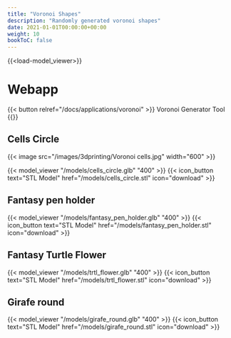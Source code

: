 ```yaml
---
title: "Voronoi Shapes"
description: "Randomly generated voronoi shapes"
date: 2021-01-01T00:00:00+00:00
weight: 10
bookToC: false
---
```

{{<load-model_viewer>}}
# Webapp

{{< button relref="/docs/applications/voronoi" >}} Voronoi Generator Tool {{</button>}}

## Cells Circle

{{< image src="/images/3dprinting/Voronoi cells.jpg" width="600" >}}

{{< model_viewer "/models/cells_circle.glb" "400" >}}
{{< icon_button text="STL Model" href="/models/cells_circle.stl"  icon="download" >}}

## Fantasy pen holder

{{< model_viewer "/models/fantasy_pen_holder.glb" "400" >}}
{{< icon_button text="STL Model" href="/models/fantasy_pen_holder.stl"  icon="download" >}}

## Fantasy Turtle Flower

{{< model_viewer "/models/trtl_flower.glb" "400" >}}
{{< icon_button text="STL Model" href="/models/trtl_flower.stl"  icon="download" >}}

## Girafe round

{{< model_viewer "/models/girafe_round.glb" "400" >}}
{{< icon_button text="STL Model" href="/models/girafe_round.stl"  icon="download" >}}


